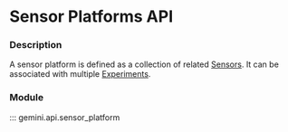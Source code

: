 # Sensor Platforms API

### Description

A sensor platform is defined as a collection of related [Sensors](sensors.md). It can be associated with multiple [Experiments](experiments.md).

### Module

::: gemini.api.sensor_platform
